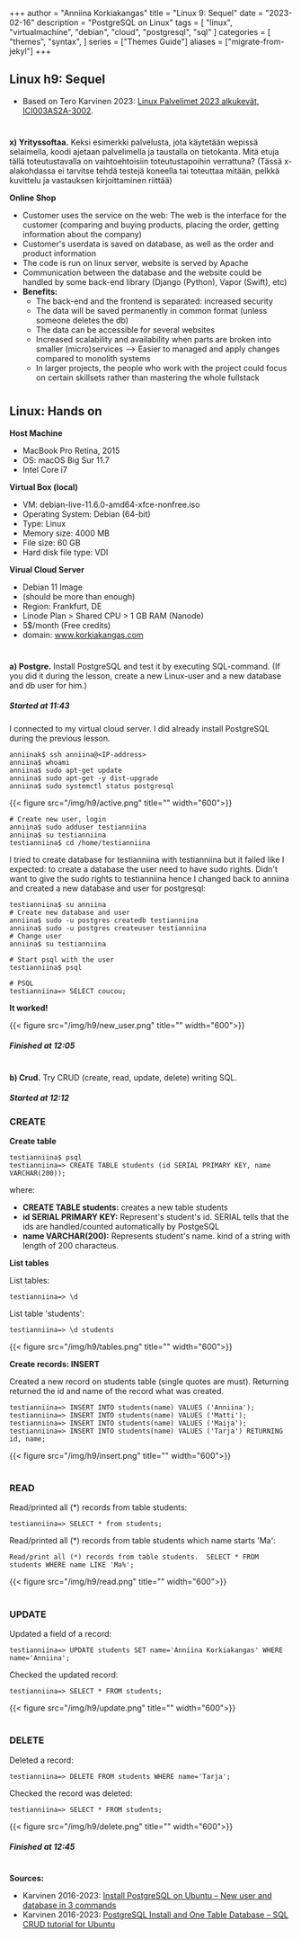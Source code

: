+++
author = "Anniina Korkiakangas"
title = "Linux 9: Sequel"
date = "2023-02-16"
description = "PostgreSQL on Linux"
tags = [
    "linux",
    "virtualmachine",
    "debian",
    "cloud",
    "postgresql",
    "sql"
]
categories = [
    "themes",
    "syntax",
]
series = ["Themes Guide"]
aliases = ["migrate-from-jekyl"]
+++

## **Linux h9: Sequel**
- Based on Tero Karvinen 2023: [Linux Palvelimet 2023 alkukevät, ICI003AS2A-3002](https://terokarvinen.com/2023/linux-palvelimet-2023-alkukevat/).

#

**x) Yrityssoftaa.** Keksi esimerkki palvelusta, jota käytetään wepissä selaimella, koodi ajetaan palvelimella ja taustalla on tietokanta. Mitä etuja tällä toteutustavalla on vaihtoehtoisiin toteutustapoihin verrattuna? (Tässä x-alakohdassa ei tarvitse tehdä testejä koneella tai toteuttaa mitään, pelkkä kuvittelu ja vastauksen kirjoittaminen riittää)

**Online Shop**
- Customer uses the service on the web: The web is the interface for the customer (comparing and buying products, placing the order, getting information about the company)
- Customer's userdata is saved on database, as well as the order and product information
- The code is run on linux server, website is served by Apache
- Communication between the database and the website could be handled by some back-end library (Django (Python), Vapor (Swift), etc)
- **Benefits:**
    - The back-end and the frontend is separated: increased security
    - The data will be saved permanently in common format (unless someone deletes the db)
    - The data can be accessible for several websites 
    - Increased scalability and availability when parts are broken into smaller (micro)services --> Easier to managed and apply changes compared to monolith systems
    - In larger projects, the people who work with the project could focus on certain skillsets rather than mastering the whole fullstack

#
## **Linux: Hands on**

**Host Machine**
- MacBook Pro Retina, 2015
- OS: macOS Big Sur 11.7
- Intel Core i7

**Virtual Box (local)**
- VM: debian-live-11.6.0-amd64-xfce-nonfree.iso
- Operating System: Debian (64-bit)
- Type: Linux
- Memory size: 4000 MB
- File size: 60 GB
- Hard disk file type: VDI

**Virual Cloud Server** 
- Debian 11 Image
-  (should be more than enough)
- Region: Frankfurt, DE
- Linode Plan > Shared CPU > 1 GB RAM (Nanode)
- 5$/month (Free credits)
- domain: www.korkiakangas.com

#

**a) Postgre.** Install PostgreSQL and test it by executing SQL-command. (If you did it during the lesson, create a new Linux-user and a new database and db user for him.)


##### **Started at 11:43**
I connected to my virtual cloud server. I did already install PostgreSQL during the previous lesson.

    anniinak$ ssh anniina@<IP-address>         
    anniina$ whoami
    anniina$ sudo apt-get update
    anniina$ sudo apt-get -y dist-upgrade
    anniina$ sudo systemctl status postgresql

{{< figure src="/img/h9/active.png" title="" width="600">}}

    # Create new user, login
    anniina$ sudo adduser testianniina
    anniina$ su testianniina
    testianniina$ cd /home/testianniina

I tried to create database for testianniina with testianniina but it failed like I expected: to create a database the user need to have sudo rights. Didn't want to give the sudo rights to testianniina hence I changed back to anniina and created a new database and user for postgresql: 

    testianniina$ su anniina
    # Create new database and user
    anniina$ sudo -u postgres createdb testianniina 
    anniina$ sudo -u postgres createuser testianniina
    # Change user
    anniina$ su testianniina

    # Start psql with the user 
    testianniina$ psql

    # PSQL
    testianniina=> SELECT coucou;

**It worked!**

{{< figure src="/img/h9/new_user.png" title="" width="600">}}

##### **Finished at 12:05**

#

**b) Crud.** Try CRUD (create, read, update, delete) writing SQL. 

##### **Started at 12:12**


### **CREATE**

**Create table**

    testianniina$ psql 
    testianniina=> CREATE TABLE students (id SERIAL PRIMARY KEY, name VARCHAR(200));

where:
- **CREATE TABLE students:** creates a new table students
- **id SERIAL PRIMARY KEY:** Represent's student's id. SERIAL tells that the ids are handled/counted automatically by PostgeSQL
- **name VARCHAR(200):** Represents student's name. kind of a string with length of 200 characteus. 

**List tables**

List tables:

    testianniina=> \d

List table 'students':

    testianniina=> \d students    

{{< figure src="/img/h9/tables.png" title="" width="600">}}

**Create records: INSERT**

Created a new record on students table (single quotes are must). Returning returned the id and name of the record what was created.

    testianniina=> INSERT INTO students(name) VALUES ('Anniina');
    testianniina=> INSERT INTO students(name) VALUES ('Matti');
    testianniina=> INSERT INTO students(name) VALUES ('Maija');
    testianniina=> INSERT INTO students(name) VALUES ('Tarja') RETURNING id, name;

{{< figure src="/img/h9/insert.png" title="" width="600">}}


#

### **READ**
Read/printed all (*) records from table students: 
    
    testianniina=> SELECT * from students;


Read/printed all (*) records from table students which name starts 'Ma':

    Read/print all (*) records from table students.  SELECT * FROM students WHERE name LIKE 'Ma%';

{{< figure src="/img/h9/read.png" title="" width="600">}}


#

### **UPDATE**

Updated a field of a record:

    testianniina=> UPDATE students SET name='Anniina Korkiakangas' WHERE name='Anniina';

Checked the updated record:

    testianniina=> SELECT * FROM students;

{{< figure src="/img/h9/update.png" title="" width="600">}}

# 

### **DELETE**
Deleted a record: 

    testianniina=> DELETE FROM students WHERE name='Tarja';

Checked the record was deleted:

    testianniina=> SELECT * FROM students;

{{< figure src="/img/h9/delete.png" title="" width="600">}}

##### **Finished at 12:45**

#

**Sources:**

- Karvinen 2016-2023: [Install PostgreSQL on Ubuntu – New user and database in 3 commands](https://terokarvinen.com/2016/03/03/install-postgresql-on-ubuntu-new-user-and-database-in-3-commands/)
- Karvinen 2016-2023: [PostgreSQL Install and One Table Database – SQL CRUD tutorial for Ubuntu](https://terokarvinen.com/2016/03/05/postgresql-install-and-one-table-database-sql-crud-tutorial-for-ubuntu/)
